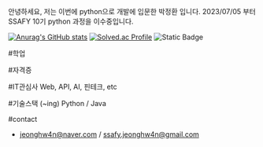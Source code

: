 안녕하세요, 저는 이번에 python으로 개발에 입문한 박정환 입니다.
2023/07/05 부터 SSAFY 10기 python 과정을 이수중입니다.

[![Anurag's GitHub stats](https://github-readme-stats.vercel.app/api?username=Nam4o)](https://github.com/anuraghazra/github-readme-stats)
[![Solved.ac Profile](http://mazassumnida.wtf/api/v2/generate_badge?boj=goleabada)](https://solved.ac/jeonghw4n/)
![Static Badge](https://img.shields.io/badge/Python-white?logo=Python)


#학업

#자격증

#IT관심사
Web, API, AI, 핀테크, etc

#기술스택
(~ing)
Python / Java

#contact
- jeonghw4n@naver.com / ssafy.jeonghw4n@gmail.com
  
